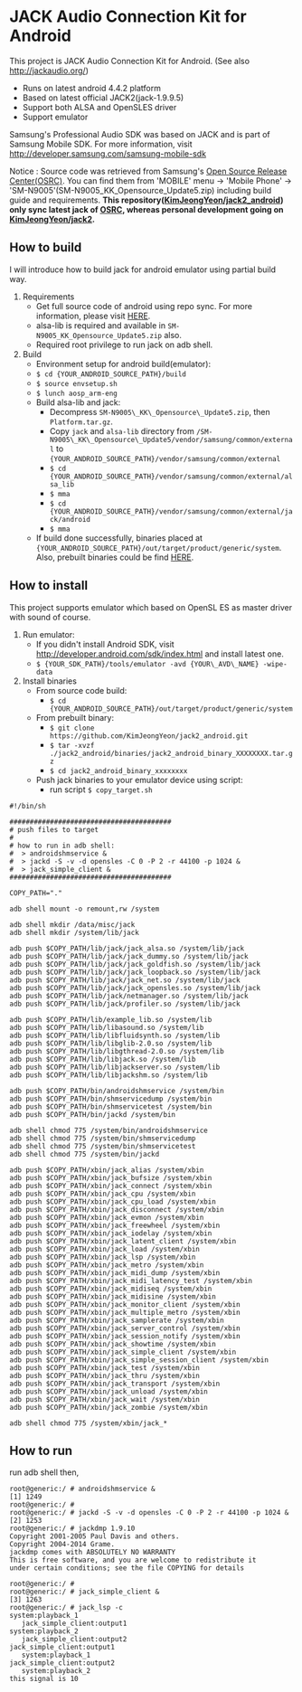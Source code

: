 JACK Audio Connection Kit for Android
====
This project is JACK Audio Connection Kit for Android. (See also http://jackaudio.org/)
- Runs on latest android 4.4.2 platform
- Based on latest official JACK2(jack-1.9.9.5)
- Support both ALSA and OpenSLES driver
- Support emulator

Samsung's Professional Audio SDK was based on JACK and is part of Samsung Mobile SDK. For more information, visit http://developer.samsung.com/samsung-mobile-sdk

Notice :
Source code was retrieved from Samsung's <A HREF="http://opensource.samsung.com">Open Source Release Center(OSRC)</A>. You can find them from 'MOBILE' menu -> 'Mobile Phone' -> 'SM-N9005'(SM-N9005\_KK\_Opensource\_Update5.zip) including build guide and requirements. <B>This repository(<A HREF="https://github.com/KimJeongYeon/jack2_android">KimJeongYeon/jack2_android</A>) only sync latest jack of <A HREF="http://opensource.samsung.com">OSRC</A>, whereas personal development going on <A HREF="https://github.com/KimJeongYeon/jack2">KimJeongYeon/jack2</A>.</B>

How to build
----
I will introduce how to build jack for android emulator using partial build way.
1. Requirements
    - Get full source code of android using repo sync. For more information, please visit <A HREF="http://source.android.com/source/building.html">HERE</A>.
    - alsa-lib is required and available in `SM-N9005_KK_Opensource_Update5.zip` also.
    - Required root privilege to run jack on adb shell.
2. Build
    - Environment setup for android build(emulator):
    - `$ cd {YOUR_ANDROID_SOURCE_PATH}/build`
    - `$ source envsetup.sh`
    - `$ lunch aosp_arm-eng`
    - Build alsa-lib and jack:
        - Decompress `SM-N9005\_KK\_Opensource\_Update5.zip`, then `Platform.tar.gz`.
        - Copy `jack` and `alsa-lib` directory from `/SM-N9005\_KK\_Opensource\_Update5/vendor/samsung/common/external` to `{YOUR_ANDROID_SOURCE_PATH}/vendor/samsung/common/external`
        - `$ cd {YOUR_ANDROID_SOURCE_PATH}/vendor/samsung/common/external/alsa_lib`
        - `$ mma`
        - `$ cd {YOUR_ANDROID_SOURCE_PATH}/vendor/samsung/common/external/jack/android`
        - `$ mma`
    - If build done successfully, binaries placed at `{YOUR_ANDROID_SOURCE_PATH}/out/target/product/generic/system`. Also, prebuilt binaries could be find <A HREF="https://github.com/KimJeongYeon/jack2_android/tree/master/binaries">HERE</A>.

How to install
----
This project supports emulator which based on OpenSL ES as master driver with sound of course.
1. Run emulator:
    - If you didn't install Android SDK, visit http://developer.android.com/sdk/index.html and install latest one.
    - `$ {YOUR_SDK_PATH}/tools/emulator -avd {YOUR\_AVD\_NAME} -wipe-data`
2. Install binaries
    - From source code build:
        - `$ cd {YOUR_ANDROID_SOURCE_PATH}/out/target/product/generic/system`
    - From prebuilt binary:
        - `$ git clone https://github.com/KimJeongYeon/jack2_android.git`
        - `$ tar -xvzf ./jack2_android/binaries/jack2_android_binary_XXXXXXXX.tar.gz`
        - `$ cd jack2_android_binary_xxxxxxxx`
    - Push jack binaries to your emulator device using script:
        - run script `$ copy_target.sh`
```
#!/bin/sh

########################################
# push files to target
#
# how to run in adb shell:
#  > androidshmservice &
#  > jackd -S -v -d opensles -C 0 -P 2 -r 44100 -p 1024 &
#  > jack_simple_client &
########################################

COPY_PATH="."

adb shell mount -o remount,rw /system

adb shell mkdir /data/misc/jack
adb shell mkdir /system/lib/jack

adb push $COPY_PATH/lib/jack/jack_alsa.so /system/lib/jack
adb push $COPY_PATH/lib/jack/jack_dummy.so /system/lib/jack
adb push $COPY_PATH/lib/jack/jack_goldfish.so /system/lib/jack
adb push $COPY_PATH/lib/jack/jack_loopback.so /system/lib/jack
adb push $COPY_PATH/lib/jack/jack_net.so /system/lib/jack
adb push $COPY_PATH/lib/jack/jack_opensles.so /system/lib/jack
adb push $COPY_PATH/lib/jack/netmanager.so /system/lib/jack
adb push $COPY_PATH/lib/jack/profiler.so /system/lib/jack

adb push $COPY_PATH/lib/example_lib.so /system/lib
adb push $COPY_PATH/lib/libasound.so /system/lib
adb push $COPY_PATH/lib/libfluidsynth.so /system/lib
adb push $COPY_PATH/lib/libglib-2.0.so /system/lib
adb push $COPY_PATH/lib/libgthread-2.0.so /system/lib
adb push $COPY_PATH/lib/libjack.so /system/lib
adb push $COPY_PATH/lib/libjackserver.so /system/lib
adb push $COPY_PATH/lib/libjackshm.so /system/lib

adb push $COPY_PATH/bin/androidshmservice /system/bin
adb push $COPY_PATH/bin/shmservicedump /system/bin
adb push $COPY_PATH/bin/shmservicetest /system/bin
adb push $COPY_PATH/bin/jackd /system/bin

adb shell chmod 775 /system/bin/androidshmservice
adb shell chmod 775 /system/bin/shmservicedump
adb shell chmod 775 /system/bin/shmservicetest
adb shell chmod 775 /system/bin/jackd

adb push $COPY_PATH/xbin/jack_alias /system/xbin
adb push $COPY_PATH/xbin/jack_bufsize /system/xbin
adb push $COPY_PATH/xbin/jack_connect /system/xbin
adb push $COPY_PATH/xbin/jack_cpu /system/xbin
adb push $COPY_PATH/xbin/jack_cpu_load /system/xbin
adb push $COPY_PATH/xbin/jack_disconnect /system/xbin
adb push $COPY_PATH/xbin/jack_evmon /system/xbin
adb push $COPY_PATH/xbin/jack_freewheel /system/xbin
adb push $COPY_PATH/xbin/jack_iodelay /system/xbin
adb push $COPY_PATH/xbin/jack_latent_client /system/xbin
adb push $COPY_PATH/xbin/jack_load /system/xbin
adb push $COPY_PATH/xbin/jack_lsp /system/xbin
adb push $COPY_PATH/xbin/jack_metro /system/xbin
adb push $COPY_PATH/xbin/jack_midi_dump /system/xbin
adb push $COPY_PATH/xbin/jack_midi_latency_test /system/xbin
adb push $COPY_PATH/xbin/jack_midiseq /system/xbin
adb push $COPY_PATH/xbin/jack_midisine /system/xbin
adb push $COPY_PATH/xbin/jack_monitor_client /system/xbin
adb push $COPY_PATH/xbin/jack_multiple_metro /system/xbin
adb push $COPY_PATH/xbin/jack_samplerate /system/xbin
adb push $COPY_PATH/xbin/jack_server_control /system/xbin
adb push $COPY_PATH/xbin/jack_session_notify /system/xbin
adb push $COPY_PATH/xbin/jack_showtime /system/xbin
adb push $COPY_PATH/xbin/jack_simple_client /system/xbin
adb push $COPY_PATH/xbin/jack_simple_session_client /system/xbin
adb push $COPY_PATH/xbin/jack_test /system/xbin
adb push $COPY_PATH/xbin/jack_thru /system/xbin
adb push $COPY_PATH/xbin/jack_transport /system/xbin
adb push $COPY_PATH/xbin/jack_unload /system/xbin
adb push $COPY_PATH/xbin/jack_wait /system/xbin
adb push $COPY_PATH/xbin/jack_zombie /system/xbin

adb shell chmod 775 /system/xbin/jack_*
```

How to run
----
run adb shell then,
```
root@generic:/ # androidshmservice &
[1] 1249
root@generic:/ # 
root@generic:/ # jackd -S -v -d opensles -C 0 -P 2 -r 44100 -p 1024 &
[2] 1253
root@generic:/ # jackdmp 1.9.10
Copyright 2001-2005 Paul Davis and others.
Copyright 2004-2014 Grame.
jackdmp comes with ABSOLUTELY NO WARRANTY
This is free software, and you are welcome to redistribute it
under certain conditions; see the file COPYING for details

root@generic:/ # 
root@generic:/ # jack_simple_client &
[3] 1263
root@generic:/ # jack_lsp -c
system:playback_1
   jack_simple_client:output1
system:playback_2
   jack_simple_client:output2
jack_simple_client:output1
   system:playback_1
jack_simple_client:output2
   system:playback_2
this signal is 10 
```
